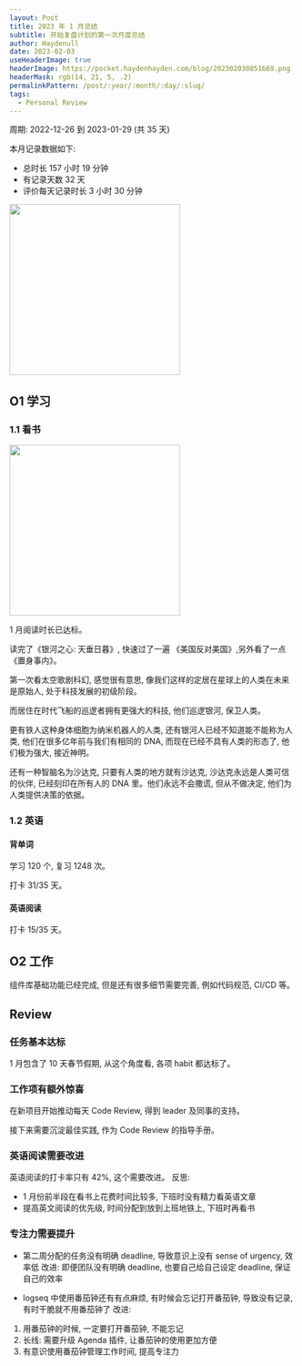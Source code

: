 ```yaml
---
layout: Post
title: 2023 年 1 月总结
subtitle: 开始复盘计划的第一次月度总结
author: Haydenull
date: 2023-02-03
useHeaderImage: true
headerImage: https://pocket.haydenhayden.com/blog/202302030851669.png
headerMask: rgb(14, 21, 5, .2)
permalinkPattern: /post/:year/:month/:day/:slug/
tags:
  - Personal Review
---
```


周期: 2022-12-26 到 2023-01-29 (共 35 天)

本月记录数据如下:
- 总时长 157 小时 19 分钟
- 有记录天数 32 天
- 评价每天记录时长 3 小时 30 分钟

<img src="https://pocket.haydenhayden.com/blog/202302031421364.png" width="300" />

## O1 学习

### 1.1 看书

<img src="https://pocket.haydenhayden.com/blog/202302031429509.PNG" width="300" />

1 月阅读时长已达标。

读完了《银河之心: 天垂日暮》, 快速过了一遍 《美国反对美国》,另外看了一点 《置身事内》。

第一次看太空歌剧科幻, 感觉很有意思, 像我们这样的定居在星球上的人类在未来是原始人, 处于科技发展的初级阶段。

而居住在时代飞船的巡逻者拥有更强大的科技, 他们巡逻银河, 保卫人类。

更有铁人这种身体细胞为纳米机器人的人类, 还有银河人已经不知道能不能称为人类, 他们在很多亿年前与我们有相同的 DNA, 而现在已经不具有人类的形态了, 他们极为强大, 接近神明。

还有一种智脑名为沙达克, 只要有人类的地方就有沙达克, 沙达克永远是人类可信的伙伴, 已经刻印在所有人的 DNA 里。他们永远不会撒谎, 但从不做决定, 他们为人类提供决策的依据。

### 1.2 英语

#### 背单词

学习 120 个, 复习 1248 次。

打卡 31/35 天。

#### 英语阅读

打卡 15/35 天。

## O2 工作

组件库基础功能已经完成, 但是还有很多细节需要完善, 例如代码规范, CI/CD 等。

## Review

### 任务基本达标
1 月包含了 10 天春节假期, 从这个角度看, 各项 habit 都达标了。

### 工作项有额外惊喜

在新项目开始推动每天 Code Review, 得到 leader 及同事的支持。

接下来需要沉淀最佳实践, 作为 Code Review 的指导手册。

### 英语阅读需要改进
英语阅读的打卡率只有 42%, 这个需要改进。
反思:
- 1 月份前半段在看书上花费时间比较多, 下班时没有精力看英语文章
- 提高英文阅读的优先级, 时间分配到放到上班地铁上, 下班时再看书

### 专注力需要提升

- 第二周分配的任务没有明确 deadline, 导致意识上没有 sense of urgency, 效率低
改进: 即便团队没有明确 deadline, 也要自己给自己设定 deadline, 保证自己的效率

- logseq 中使用番茄钟还有有点麻烦, 有时候会忘记打开番茄钟, 导致没有记录, 有时干脆就不用番茄钟了
改进:
1. 用番茄钟的时候, 一定要打开番茄钟, 不能忘记
2. 长线: 需要升级 Agenda 插件, 让番茄钟的使用更加方便
3. 有意识使用番茄钟管理工作时间, 提高专注力
